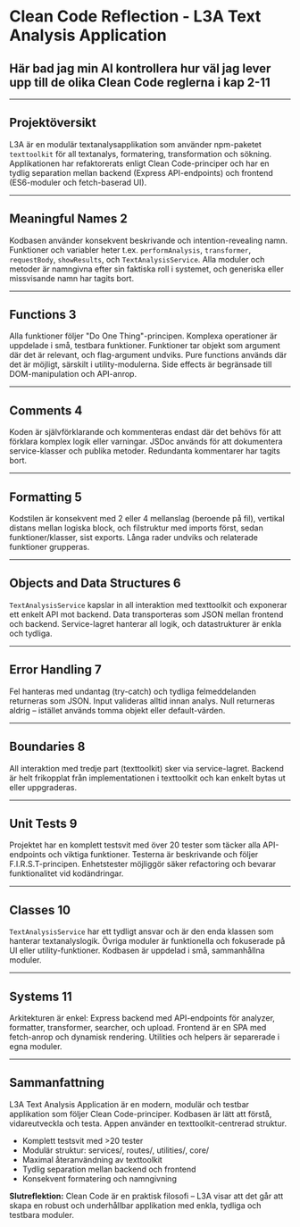 # Clean Code Reflection - L3A Text Analysis Application

## Här bad jag min AI kontrollera hur väl jag lever upp till de olika Clean Code reglerna i kap 2-11

---

## Projektöversikt

L3A är en modulär textanalysapplikation som använder npm-paketet `texttoolkit` för all textanalys, formatering, transformation och sökning. Applikationen har refaktorerats enligt Clean Code-principer och har en tydlig separation mellan backend (Express API-endpoints) och frontend (ES6-moduler och fetch-baserad UI).

---

## Meaningful Names 2

Kodbasen använder konsekvent beskrivande och intention-revealing namn. Funktioner och variabler heter t.ex. `performAnalysis`, `transformer`, `requestBody`, `showResults`, och `TextAnalysisService`. Alla moduler och metoder är namngivna efter sin faktiska roll i systemet, och generiska eller missvisande namn har tagits bort.

---

## Functions 3

Alla funktioner följer "Do One Thing"-principen. Komplexa operationer är uppdelade i små, testbara funktioner. Funktioner tar objekt som argument där det är relevant, och flag-argument undviks. Pure functions används där det är möjligt, särskilt i utility-modulerna. Side effects är begränsade till DOM-manipulation och API-anrop.

---

## Comments 4

Koden är självförklarande och kommenteras endast där det behövs för att förklara komplex logik eller varningar. JSDoc används för att dokumentera service-klasser och publika metoder. Redundanta kommentarer har tagits bort.

---

## Formatting 5

Kodstilen är konsekvent med 2 eller 4 mellanslag (beroende på fil), vertikal distans mellan logiska block, och filstruktur med imports först, sedan funktioner/klasser, sist exports. Långa rader undviks och relaterade funktioner grupperas.

---

## Objects and Data Structures 6

`TextAnalysisService` kapslar in all interaktion med texttoolkit och exponerar ett enkelt API mot backend. Data transporteras som JSON mellan frontend och backend. Service-lagret hanterar all logik, och datastrukturer är enkla och tydliga.

---

## Error Handling 7

Fel hanteras med undantag (try-catch) och tydliga felmeddelanden returneras som JSON. Input valideras alltid innan analys. Null returneras aldrig – istället används tomma objekt eller default-värden.

---

## Boundaries 8

All interaktion med tredje part (texttoolkit) sker via service-lagret. Backend är helt frikopplat från implementationen i texttoolkit och kan enkelt bytas ut eller uppgraderas.

---

## Unit Tests 9

Projektet har en komplett testsvit med över 20 tester som täcker alla API-endpoints och viktiga funktioner. Testerna är beskrivande och följer F.I.R.S.T-principen. Enhetstester möjliggör säker refactoring och bevarar funktionalitet vid kodändringar.

---

## Classes 10

`TextAnalysisService` har ett tydligt ansvar och är den enda klassen som hanterar textanalyslogik. Övriga moduler är funktionella och fokuserade på UI eller utility-funktioner. Kodbasen är uppdelad i små, sammanhållna moduler.

---

## Systems 11

Arkitekturen är enkel: Express backend med API-endpoints för analyzer, formatter, transformer, searcher, och upload. Frontend är en SPA med fetch-anrop och dynamisk rendering. Utilities och helpers är separerade i egna moduler.

---

## Sammanfattning

L3A Text Analysis Application är en modern, modulär och testbar applikation som följer Clean Code-principer. Kodbasen är lätt att förstå, vidareutveckla och testa. Appen använder en texttoolkit-centrerad struktur.

- Komplett testsvit med >20 tester
- Modulär struktur: services/, routes/, utilities/, core/
- Maximal återanvändning av texttoolkit
- Tydlig separation mellan backend och frontend
- Konsekvent formatering och namngivning

**Slutreflektion:** Clean Code är en praktisk filosofi – L3A visar att det går att skapa en robust och underhållbar applikation med enkla, tydliga och testbara moduler.
